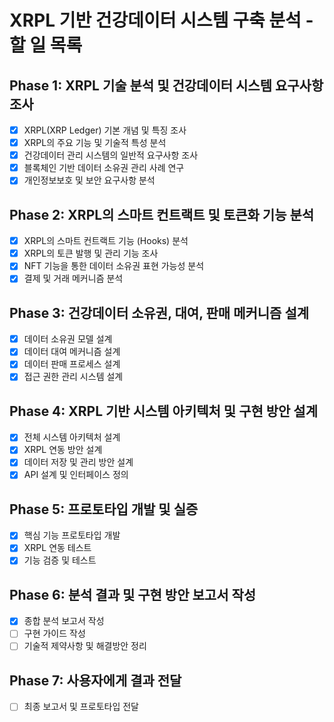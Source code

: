 # XRPL 기반 건강데이터 시스템 구축 분석 - 할 일 목록

## Phase 1: XRPL 기술 분석 및 건강데이터 시스템 요구사항 조사
- [x] XRPL(XRP Ledger) 기본 개념 및 특징 조사
- [x] XRPL의 주요 기능 및 기술적 특성 분석
- [x] 건강데이터 관리 시스템의 일반적 요구사항 조사
- [x] 블록체인 기반 데이터 소유권 관리 사례 연구
- [x] 개인정보보호 및 보안 요구사항 분석

## Phase 2: XRPL의 스마트 컨트랙트 및 토큰화 기능 분석
- [x] XRPL의 스마트 컨트랙트 기능 (Hooks) 분석
- [x] XRPL의 토큰 발행 및 관리 기능 조사
- [x] NFT 기능을 통한 데이터 소유권 표현 가능성 분석
- [x] 결제 및 거래 메커니즘 분석

## Phase 3: 건강데이터 소유권, 대여, 판매 메커니즘 설계
- [x] 데이터 소유권 모델 설계
- [x] 데이터 대여 메커니즘 설계
- [x] 데이터 판매 프로세스 설계
- [x] 접근 권한 관리 시스템 설계

## Phase 4: XRPL 기반 시스템 아키텍처 및 구현 방안 설계
- [x] 전체 시스템 아키텍처 설계
- [x] XRPL 연동 방안 설계
- [x] 데이터 저장 및 관리 방안 설계
- [x] API 설계 및 인터페이스 정의

## Phase 5: 프로토타입 개발 및 실증
- [x] 핵심 기능 프로토타입 개발
- [x] XRPL 연동 테스트
- [x] 기능 검증 및 테스트

## Phase 6: 분석 결과 및 구현 방안 보고서 작성
- [x] 종합 분석 보고서 작성
- [ ] 구현 가이드 작성
- [ ] 기술적 제약사항 및 해결방안 정리

## Phase 7: 사용자에게 결과 전달
- [ ] 최종 보고서 및 프로토타입 전달

